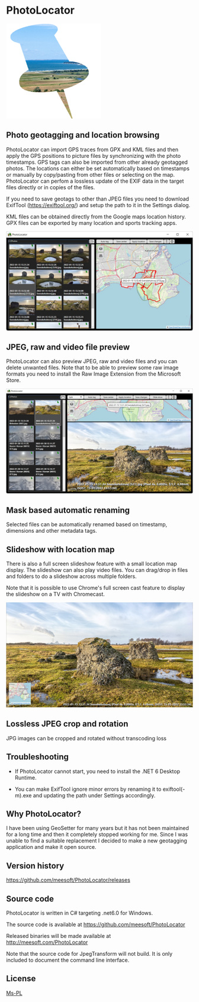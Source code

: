 # PhotoLocator

![Icon](./PhotoLocator/Resources/PhotoLocator.png)

## Photo geotagging and location browsing
PhotoLocator can import GPS traces from GPX and KML files and then apply the GPS positions to picture files by synchronizing with
the photo timestamps. GPS tags can also be imported from other already geotagged photos.
The locations can either be set automatically based on timestamps or manually by copy/pasting from other files or selecting on the map.
PhotoLocator can perfom a lossless update of the EXIF data in the target files directly or in copies of the files.

If you need to save geotags to other than JPEG files you need to download ExifTool (https://exiftool.org/) and setup the path to it in 
the Settings dialog.

KML files can be obtained directly from the Google maps location history. GPX files can be exported by many location and sports tracking apps. 

![Screenshot](./Screenshot.jpg)

## JPEG, raw and video file preview
PhotoLocator can also preview JPEG, raw and video files and you can delete unwanted files. Note that to be able to preview 
some raw image formats you need to install the Raw Image Extension from the Microsoft Store.

![Screenshot](./SplitViewScreenshot.jpg)

## Mask based automatic renaming
Selected files can be automatically renamed based on timestamp, dimensions and other metadata tags.

## Slideshow with location map
There is also a full screen slideshow feature with a small location map display. The slideshow can also play video files.
You can drag/drop in files and folders to do a slideshow across multiple folders. 

Note that it is possible to use Chrome's full screen cast feature to display the slideshow on a TV with Chromecast.

![Screenshot](./SlideshowScreenshot.jpg)

## Lossless JPEG crop and rotation
JPG images can be cropped and rotated without transcoding loss

## Troubleshooting
* If PhotoLocator cannot start, you need to install the .NET 6 Desktop Runtime.

* You can make ExifTool ignore minor errors by renaming it to exiftool(-m).exe and updating the path under Settings accordingly.

## Why PhotoLocator?
I have been using GeoSetter for many years but it has not been maintained for a long time and then it completely stopped working 
for me. Since I was unable to find a suitable replacement I decided to make a new geotagging application and make it open source.

## Version history
https://github.com/meesoft/PhotoLocator/releases

## Source code
PhotoLocator is written in C# targeting .net6.0 for Windows.

The source code is available at https://github.com/meesoft/PhotoLocator

Released binaries will be made available at http://meesoft.com/PhotoLocator

Note that the source code for JpegTransform will not build. It is only included to document the command line interface.

## License
[Ms-PL](LICENSE)
